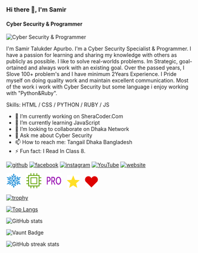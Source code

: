 ### Hi there 👋, I'm Samir 
#### Cyber Security & Programmer 
![Cyber Security & Programmer ](https://www.cybersamir.jimdofree.com)

I'm Samir Talukder Apurbo. I'm a Cyber Security Specialist & Programmer. I have a passion for learning and sharing my knowledge with others as publicly as possible. I like to solve real-worlds problems. Im Strategic, goal-ortained and always work with an existing goal. Over the passed years, I Slove 100+ problem's and I have minimum 2Years Experience. I Pride myself on doing quality work and maintain excellent communication. Most of the work i work with Cyber Security but some language i enjoy working with "Python&Ruby".

Skills: HTML / CSS / PYTHON / RUBY / JS

- 🔭 I’m currently working on SheraCoder.Com 
- 🌱 I’m currently learning JavaScript  
- 👯 I’m looking to collaborate on Dhaka Network  
- 💬 Ask me about Cyber Security  
- 📫 How to reach me: Tangail Dhaka Bangladesh  
- ⚡ Fun fact: I Read In Class 8. 


[<img src='https://cdn.jsdelivr.net/npm/simple-icons@3.0.1/icons/github.svg' alt='github' height='40'>](https://github.com/devolopersamir)  [<img src='https://cdn.jsdelivr.net/npm/simple-icons@3.0.1/icons/facebook.svg' alt='facebook' height='40'>](https://www.facebook.com/https://www.facebook.com/cybersamir?mibextid=rS40aB7S9Ucbxw6v)  [<img src='https://cdn.jsdelivr.net/npm/simple-icons@3.0.1/icons/instagram.svg' alt='instagram' height='40'>](https://www.instagram.com/python.samir/)  [<img src='https://cdn.jsdelivr.net/npm/simple-icons@3.0.1/icons/youtube.svg' alt='YouTube' height='40'>](https://www.youtube.com/channel/Cybersamir)  [<img src='https://cdn.jsdelivr.net/npm/simple-icons@3.0.1/icons/icloud.svg' alt='website' height='40'>](Cybersamir.jimdofree.com)  

<a href='https://archiveprogram.github.com/'><img src='https://raw.githubusercontent.com/acervenky/animated-github-badges/master/assets/acbadge.gif' width='40' height='40'></a> <a href='https://docs.github.com/en/developers'><img src='https://raw.githubusercontent.com/acervenky/animated-github-badges/master/assets/devbadge.gif' width='40' height='40'></a> <a href='https://github.com/pricing'><img src='https://raw.githubusercontent.com/acervenky/animated-github-badges/master/assets/pro.gif' width='40' height='40'></a> <a href='https://stars.github.com/'><img src='https://raw.githubusercontent.com/acervenky/animated-github-badges/master/assets/starbadge.gif' width='35' height='35'></a> <a href='https://docs.github.com/en/github/supporting-the-open-source-community-with-github-sponsors'><img src='https://raw.githubusercontent.com/acervenky/animated-github-badges/master/assets/sponsorbadge.gif' width='35' height='35'></a> 

[![trophy](https://github-profile-trophy.vercel.app/?username=devolopersamir)](https://github.com/ryo-ma/github-profile-trophy)

[![Top Langs](https://github-readme-stats.vercel.app/api/top-langs/?username=devolopersamir)](https://github.com/anuraghazra/github-readme-stats)

![GitHub stats](https://github-readme-stats.vercel.app/api?username=devolopersamir&show_icons=true&count_private=true)  

![Vaunt Badge](https://api.vaunt.dev/v1/github/entities/devolopersamir/contributions?format=svg&private=true)  

![GitHub streak stats](https://streak-stats.demolab.com/?user=devolopersamir)  


